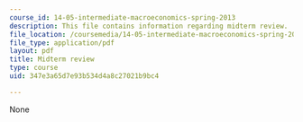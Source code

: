 ```yaml
---
course_id: 14-05-intermediate-macroeconomics-spring-2013
description: This file contains information regarding midterm review.
file_location: /coursemedia/14-05-intermediate-macroeconomics-spring-2013/347e3a65d7e93b534d4a8c27021b9bc4_MIT14_05S13_midterm_revi.pdf
file_type: application/pdf
layout: pdf
title: Midterm review
type: course
uid: 347e3a65d7e93b534d4a8c27021b9bc4

---
```

None